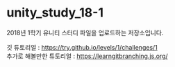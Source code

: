 # unity_study_18-1
2018년 1학기 유니티 스터디 파일을 업로드하는 저장소입니다.

깃 튜토리얼 : <https://try.github.io/levels/1/challenges/1>  
추가로 해볼만한 튜토리얼 : <https://learngitbranching.js.org/>
